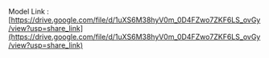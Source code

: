 Model Link : [https://drive.google.com/file/d/1uXS6M38hyV0m_0D4FZwo7ZKF6LS_ovGy/view?usp=share_link](https://drive.google.com/file/d/1uXS6M38hyV0m_0D4FZwo7ZKF6LS_ovGy/view?usp=share_link)
